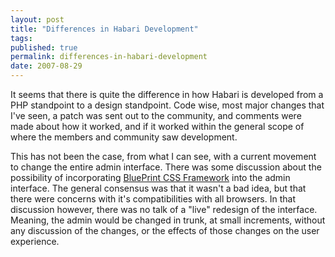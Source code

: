 ```yaml
---
layout: post
title: "Differences in Habari Development"
tags: 
published: true
permalink: differences-in-habari-development
date: 2007-08-29
---
```


It seems that there is quite the difference in how Habari is developed from a PHP standpoint to a design standpoint.  Code wise, most major changes that I've seen, a patch was sent out to the community, and comments were made about how it worked, and if it worked within the general scope of where the members and community saw development.

This has not been the  case, from what I can see, with a current movement to change the entire admin interface.  There was some discussion about the possibility of incorporating <a href="http://code.google.com/p/blueprintcss/">BluePrint CSS Framework</a> into the admin interface.  The general consensus was that it wasn't a bad idea, but that there were concerns with it's compatibilities with all browsers.  In that discussion however, there was no talk of a "live" redesign of the interface.  Meaning, the admin would be changed in trunk, at small increments, without any discussion of the changes, or the effects of those changes on the user experience.
